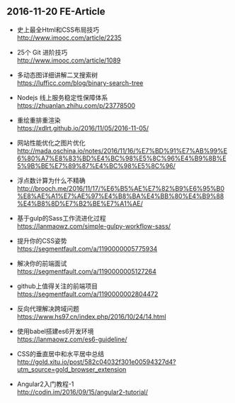 ## 2016-11-20 FE-Article

- 史上最全Html和CSS布局技巧  
http://www.imooc.com/article/2235

- 25个 Git 进阶技巧  
http://www.imooc.com/article/1089

- 多动态图详细讲解二叉搜索树  
https://lufficc.com/blog/binary-search-tree

- Nodejs 线上服务稳定性保障体系  
https://zhuanlan.zhihu.com/p/23778500

- 重绘重排重渲染  
https://xdlrt.github.io/2016/11/05/2016-11-05/

- 网站性能优化之图片优化  
http://mada.oschina.io/notes/2016/11/16/%E7%BD%91%E7%AB%99%E6%80%A7%E8%83%BD%E4%BC%98%E5%8C%96%E4%B9%8B%E5%9B%BE%E7%89%87%E4%BC%98%E5%8C%96/

- 浮点数计算为什么不精确  
http://brooch.me/2016/11/17/%E6%B5%AE%E7%82%B9%E6%95%B0%E8%AE%A1%E7%AE%97%E4%B8%BA%E4%BB%80%E4%B9%88%E4%B8%8D%E7%B2%BE%E7%A1%AE/

- 基于gulp的Sass工作流进化过程  
https://lanmaowz.com/simple-gulpy-workflow-sass/

- 提升你的CSS姿势  
https://segmentfault.com/a/1190000005775934

- 解决你的前端面试  
https://segmentfault.com/a/1190000005127264

- github上值得关注的前端项目  
https://segmentfault.com/a/1190000002804472

- 反向代理解决跨域问题  
https://www.hs97.cn/index.php/2016/10/24/14.html

- 使用babel搭建es6开发环境  
https://lanmaowz.com/es6-guideline/

- CSS的垂直居中和水平居中总结  
http://gold.xitu.io/post/582c04032f301e00594327d4?utm_source=gold_browser_extension

- Angular2入门教程-1  
http://codin.im/2016/09/15/angular2-tutorial/
